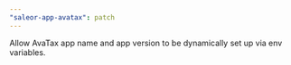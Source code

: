 ```yaml
---
"saleor-app-avatax": patch
---
```


Allow AvaTax app name and app version to be dynamically set up via env variables.
